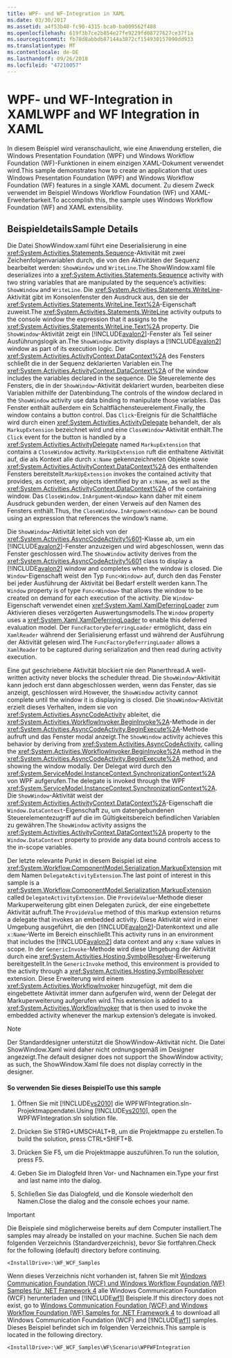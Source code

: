 ```yaml
---
title: WPF- und WF-Integration in XAML
ms.date: 03/30/2017
ms.assetid: a4f53b48-fc90-4315-bca0-ba009562f488
ms.openlocfilehash: 619f3b7ce2b854e27fe9229fd08727627ce37f1a
ms.sourcegitcommit: fb78d8abbdb87144a3872cf154930157090dd933
ms.translationtype: MT
ms.contentlocale: de-DE
ms.lasthandoff: 09/26/2018
ms.locfileid: "47210057"
---
```

# <a name="wpf-and-wf-integration-in-xaml"></a><span data-ttu-id="21b27-102">WPF- und WF-Integration in XAML</span><span class="sxs-lookup"><span data-stu-id="21b27-102">WPF and WF Integration in XAML</span></span>
<span data-ttu-id="21b27-103">In diesem Beispiel wird veranschaulicht, wie eine Anwendung erstellen, die Windows Presentation Foundation (WPF) und Windows Workflow Foundation (WF)-Funktionen in einem einzigen XAML-Dokument verwendet wird.</span><span class="sxs-lookup"><span data-stu-id="21b27-103">This sample demonstrates how to create an application that uses Windows Presentation Foundation (WPF) and Windows Workflow Foundation (WF) features in a single XAML document.</span></span> <span data-ttu-id="21b27-104">Zu diesem Zweck verwendet im Beispiel Windows Workflow Foundation (WF) und XAML-Erweiterbarkeit.</span><span class="sxs-lookup"><span data-stu-id="21b27-104">To accomplish this, the sample uses Windows Workflow Foundation (WF) and XAML extensibility.</span></span>  
  
## <a name="sample-details"></a><span data-ttu-id="21b27-105">Beispieldetails</span><span class="sxs-lookup"><span data-stu-id="21b27-105">Sample Details</span></span>  
 <span data-ttu-id="21b27-106">Die Datei ShowWindow.xaml führt eine Deserialisierung in eine <xref:System.Activities.Statements.Sequence>-Aktivität mit zwei Zeichenfolgenvariablen durch, die von den Aktivitäten der Sequenz bearbeitet werden: `ShowWindow` und `WriteLine`.</span><span class="sxs-lookup"><span data-stu-id="21b27-106">The ShowWindow.xaml file deserializes into a <xref:System.Activities.Statements.Sequence> activity with two string variables that are manipulated by the sequence’s activities: `ShowWindow` and `WriteLine`.</span></span> <span data-ttu-id="21b27-107">Die <xref:System.Activities.Statements.WriteLine>-Aktivität gibt im Konsolenfenster den Ausdruck aus, den sie der <xref:System.Activities.Statements.WriteLine.Text%2A>-Eigenschaft zuweist.</span><span class="sxs-lookup"><span data-stu-id="21b27-107">The <xref:System.Activities.Statements.WriteLine> activity outputs to the console window the expression that it assigns to the <xref:System.Activities.Statements.WriteLine.Text%2A> property.</span></span> <span data-ttu-id="21b27-108">Die `ShowWindow`-Aktivität zeigt ein [!INCLUDE[avalon2](../../../../includes/avalon2-md.md)]-Fenster als Teil seiner Ausführungslogik an.</span><span class="sxs-lookup"><span data-stu-id="21b27-108">The `ShowWindow` activity displays a [!INCLUDE[avalon2](../../../../includes/avalon2-md.md)] window as part of its execution logic.</span></span> <span data-ttu-id="21b27-109">Der <xref:System.Activities.ActivityContext.DataContext%2A> des Fensters schließt die in der Sequenz deklarierten Variablen ein.</span><span class="sxs-lookup"><span data-stu-id="21b27-109">The <xref:System.Activities.ActivityContext.DataContext%2A> of the window includes the variables declared in the sequence.</span></span> <span data-ttu-id="21b27-110">Die Steuerelemente des Fensters, die in der `ShowWindow`-Aktivität deklariert wurden, bearbeiten diese Variablen mithilfe der Datenbindung.</span><span class="sxs-lookup"><span data-stu-id="21b27-110">The controls of the window declared in the `ShowWindow` activity use data binding to manipulate those variables.</span></span> <span data-ttu-id="21b27-111">Das Fenster enthält außerdem ein Schaltflächensteuerelement.</span><span class="sxs-lookup"><span data-stu-id="21b27-111">Finally, the window contains a button control.</span></span> <span data-ttu-id="21b27-112">Das `Click`-Ereignis für die Schaltfläche wird durch einen <xref:System.Activities.ActivityDelegate> behandelt, der als `MarkupExtension` bezeichnet wird und eine `CloseWindow`-Aktivität enthält.</span><span class="sxs-lookup"><span data-stu-id="21b27-112">The `Click` event for the button is handled by a <xref:System.Activities.ActivityDelegate> named `MarkupExtension` that contains a `CloseWindow` activity.</span></span> <span data-ttu-id="21b27-113">`MarkUpExtension` ruft die enthaltene Aktivität auf, die als Kontext alle durch `x:Name` gekennzeichneten Objekte sowie <xref:System.Activities.ActivityContext.DataContext%2A> des enthaltenden Fensters bereitstellt.</span><span class="sxs-lookup"><span data-stu-id="21b27-113">`MarkUpExtension` invokes the contained activity that provides, as context, any objects identified by an `x:Name`, as well as the <xref:System.Activities.ActivityContext.DataContext%2A> of the containing window.</span></span> <span data-ttu-id="21b27-114">Das `CloseWindow.InArgument<Window>` kann daher mit einem Ausdruck gebunden werden, der einen Verweis auf den Namen des Fensters enthält.</span><span class="sxs-lookup"><span data-stu-id="21b27-114">Thus, the `CloseWindow.InArgument<Window>` can be bound using an expression that references the window’s name.</span></span>  
  
 <span data-ttu-id="21b27-115">Die `ShowWindow`-Aktivität leitet sich von der <xref:System.Activities.AsyncCodeActivity%601>-Klasse ab, um ein [!INCLUDE[avalon2](../../../../includes/avalon2-md.md)]-Fenster anzuzeigen und wird abgeschlossen, wenn das Fenster geschlossen wird.</span><span class="sxs-lookup"><span data-stu-id="21b27-115">The `ShowWindow` activity derives from the <xref:System.Activities.AsyncCodeActivity%601> class to display a [!INCLUDE[avalon2](../../../../includes/avalon2-md.md)] window and completes when the window is closed.</span></span> <span data-ttu-id="21b27-116">Die `Window`-Eigenschaft weist den Typ `Func<Window>` auf, durch den das Fenster bei jeder Ausführung der Aktivität bei Bedarf erstellt werden kann.</span><span class="sxs-lookup"><span data-stu-id="21b27-116">The `Window` property is of type `Func<Window>` that allows the window to be created on demand for each execution of the activity.</span></span> <span data-ttu-id="21b27-117">Die `Window`-Eigenschaft verwendet einen <xref:System.Xaml.XamlDeferringLoader> zum Aktivieren dieses verzögerten Auswertungsmodells.</span><span class="sxs-lookup"><span data-stu-id="21b27-117">The `Window` property uses a <xref:System.Xaml.XamlDeferringLoader> to enable this deferred evaluation model.</span></span> <span data-ttu-id="21b27-118">Der `FuncFactoryDeferringLoader` ermöglicht, dass ein `XamlReader` während der Serialisierung erfasst und während der Ausführung der Aktivität gelesen wird.</span><span class="sxs-lookup"><span data-stu-id="21b27-118">The `FuncFactoryDeferringLoader` allows a `XamlReader` to be captured during serialization and then read during activity execution.</span></span>  
  
 <span data-ttu-id="21b27-119">Eine gut geschriebene Aktivität blockiert nie den Planerthread.</span><span class="sxs-lookup"><span data-stu-id="21b27-119">A well-written activity never blocks the scheduler thread.</span></span> <span data-ttu-id="21b27-120">Die `ShowWindow`-Aktivität kann jedoch erst dann abgeschlossen werden, wenn das Fenster, das sie anzeigt, geschlossen wird.</span><span class="sxs-lookup"><span data-stu-id="21b27-120">However, the `ShowWindow` activity cannot complete until the window it is displaying is closed.</span></span> <span data-ttu-id="21b27-121">Die `ShowWindow`-Aktivität erzielt dieses Verhalten, indem sie von <xref:System.Activities.AsyncCodeActivity> ableitet, die <xref:System.Activities.WorkflowInvoker.BeginInvoke%2A>-Methode in der <xref:System.Activities.AsyncCodeActivity.BeginExecute%2A>-Methode aufruft und das Fenster modal anzeigt.</span><span class="sxs-lookup"><span data-stu-id="21b27-121">The `ShowWindow` activity achieves this behavior by deriving from <xref:System.Activities.AsyncCodeActivity>, calling the <xref:System.Activities.WorkflowInvoker.BeginInvoke%2A> method in the <xref:System.Activities.AsyncCodeActivity.BeginExecute%2A> method, and showing the window modally.</span></span> <span data-ttu-id="21b27-122">Der Delegat wird durch den <xref:System.ServiceModel.InstanceContext.SynchronizationContext%2A> von WPF aufgerufen.</span><span class="sxs-lookup"><span data-stu-id="21b27-122">The delegate is invoked through the WPF <xref:System.ServiceModel.InstanceContext.SynchronizationContext%2A>.</span></span> <span data-ttu-id="21b27-123">Die `ShowWindow`-Aktivität weist der <xref:System.Activities.ActivityContext.DataContext%2A>-Eigenschaft die `Window.DataContext`-Eigenschaft zu, um datengebundenen Steuerelementezugriff auf die im Gültigkeitsbereich befindlichen Variablen zu gewähren.</span><span class="sxs-lookup"><span data-stu-id="21b27-123">The `ShowWindow` activity assigns the <xref:System.Activities.ActivityContext.DataContext%2A> property to the `Window.DataContext` property to provide any data bound controls access to the in-scope variables.</span></span>  
  
 <span data-ttu-id="21b27-124">Der letzte relevante Punkt in diesem Beispiel ist eine <xref:System.Workflow.ComponentModel.Serialization.MarkupExtension> mit dem Namen `DelegateActivityExtension`.</span><span class="sxs-lookup"><span data-stu-id="21b27-124">The last point of interest in this sample is a <xref:System.Workflow.ComponentModel.Serialization.MarkupExtension> called `DelegateActivityExtension`.</span></span> <span data-ttu-id="21b27-125">Die `ProvideValue`-Methode dieser Markuperweiterung gibt einen Delegaten zurück, der eine eingebettete Aktivität aufruft.</span><span class="sxs-lookup"><span data-stu-id="21b27-125">The `ProvideValue` method of this markup extension returns a delegate that invokes an embedded activity.</span></span> <span data-ttu-id="21b27-126">Diese Aktivität wird in einer Umgebung ausgeführt, die den [!INCLUDE[avalon2](../../../../includes/avalon2-md.md)]-Datenkontext und alle `x:Name`-Werte im Bereich einschließt.</span><span class="sxs-lookup"><span data-stu-id="21b27-126">This activity runs in an environment that includes the [!INCLUDE[avalon2](../../../../includes/avalon2-md.md)] data context and any `x:Name` values in scope.</span></span> <span data-ttu-id="21b27-127">In der `GenericInvoke`-Methode wird diese Umgebung der Aktivität durch eine <xref:System.Activities.Hosting.SymbolResolver>-Erweiterung bereitgestellt.</span><span class="sxs-lookup"><span data-stu-id="21b27-127">In the `GenericInvoke` method, this environment is provided to the activity through a <xref:System.Activities.Hosting.SymbolResolver> extension.</span></span> <span data-ttu-id="21b27-128">Diese Erweiterung wird einem <xref:System.Activities.WorkflowInvoker> hinzugefügt, mit dem die eingebettete Aktivität immer dann aufgerufen wird, wenn der Delegat der Markuperweiterung aufgerufen wird.</span><span class="sxs-lookup"><span data-stu-id="21b27-128">This extension is added to a <xref:System.Activities.WorkflowInvoker> that is then used to invoke the embedded activity whenever the markup extension’s delegate is invoked.</span></span>  
  
> [!NOTE]
>  <span data-ttu-id="21b27-129">Der Standarddesigner unterstützt die ShowWindow-Aktivität nicht. Die Datei ShowWindow.Xaml wird daher nicht ordnungsgemäß im Designer angezeigt.</span><span class="sxs-lookup"><span data-stu-id="21b27-129">The default designer does not support the ShowWindow activity; as such, the ShowWindow.Xaml file does not display correctly in the designer.</span></span>  
  
#### <a name="to-use-this-sample"></a><span data-ttu-id="21b27-130">So verwenden Sie dieses Beispiel</span><span class="sxs-lookup"><span data-stu-id="21b27-130">To use this sample</span></span>  
  
1.  <span data-ttu-id="21b27-131">Öffnen Sie mit [!INCLUDE[vs2010](../../../../includes/vs2010-md.md)] die WPFWFIntegration.sln-Projektmappendatei.</span><span class="sxs-lookup"><span data-stu-id="21b27-131">Using [!INCLUDE[vs2010](../../../../includes/vs2010-md.md)], open the WPFWFIntegration.sln solution file.</span></span>  
  
2.  <span data-ttu-id="21b27-132">Drücken Sie STRG+UMSCHALT+B, um die Projektmappe zu erstellen.</span><span class="sxs-lookup"><span data-stu-id="21b27-132">To build the solution, press CTRL+SHIFT+B.</span></span>  
  
3.  <span data-ttu-id="21b27-133">Drücken Sie F5, um die Projektmappe auszuführen.</span><span class="sxs-lookup"><span data-stu-id="21b27-133">To run the solution, press F5.</span></span>  
  
4.  <span data-ttu-id="21b27-134">Geben Sie im Dialogfeld Ihren Vor- und Nachnamen ein.</span><span class="sxs-lookup"><span data-stu-id="21b27-134">Type your first and last name into the dialog.</span></span>  
  
5.  <span data-ttu-id="21b27-135">Schließen Sie das Dialogfeld, und die Konsole wiederholt den Namen.</span><span class="sxs-lookup"><span data-stu-id="21b27-135">Close the dialog and the console echoes your name.</span></span>  
  
> [!IMPORTANT]
>  <span data-ttu-id="21b27-136">Die Beispiele sind möglicherweise bereits auf dem Computer installiert.</span><span class="sxs-lookup"><span data-stu-id="21b27-136">The samples may already be installed on your machine.</span></span> <span data-ttu-id="21b27-137">Suchen Sie nach dem folgenden Verzeichnis (Standardverzeichnis), bevor Sie fortfahren.</span><span class="sxs-lookup"><span data-stu-id="21b27-137">Check for the following (default) directory before continuing.</span></span>  
>   
>  `<InstallDrive>:\WF_WCF_Samples`  
>   
>  <span data-ttu-id="21b27-138">Wenn dieses Verzeichnis nicht vorhanden ist, fahren Sie mit [Windows Communication Foundation (WCF) und Windows Workflow Foundation (WF) Samples für .NET Framework 4](https://go.microsoft.com/fwlink/?LinkId=150780) alle Windows Communication Foundation (WCF) herunterladen und [!INCLUDE[wf1](../../../../includes/wf1-md.md)] Beispiele.</span><span class="sxs-lookup"><span data-stu-id="21b27-138">If this directory does not exist, go to [Windows Communication Foundation (WCF) and Windows Workflow Foundation (WF) Samples for .NET Framework 4](https://go.microsoft.com/fwlink/?LinkId=150780) to download all Windows Communication Foundation (WCF) and [!INCLUDE[wf1](../../../../includes/wf1-md.md)] samples.</span></span> <span data-ttu-id="21b27-139">Dieses Beispiel befindet sich im folgenden Verzeichnis.</span><span class="sxs-lookup"><span data-stu-id="21b27-139">This sample is located in the following directory.</span></span>  
>   
>  `<InstallDrive>:\WF_WCF_Samples\WF\Scenario\WPFWFIntegration`